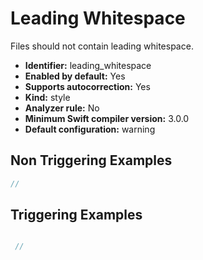 # Leading Whitespace

Files should not contain leading whitespace.

* **Identifier:** leading_whitespace
* **Enabled by default:** Yes
* **Supports autocorrection:** Yes
* **Kind:** style
* **Analyzer rule:** No
* **Minimum Swift compiler version:** 3.0.0
* **Default configuration:** warning

## Non Triggering Examples

```swift
//

```

## Triggering Examples

```swift


```

```swift
 //

```